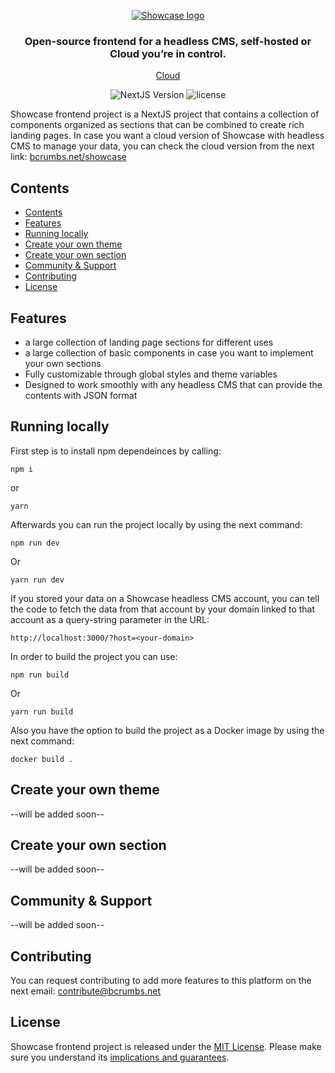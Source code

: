 <p align="center">
  <a href="https://bcrumbs.net/showcase">
    <img src="https://cdn.dconfig.com/globalresources/1132/Resources/logo/Showcase%20Horizontal.png" alt="Showcase logo" />
  </a>
</p>

<h3 align="center">Open-source frontend for a headless CMS, self-hosted or Cloud you’re in control.</h3>

<p align="center"><a href="https://bcrumbs.net/showcase">Cloud</a></p>


<p align="center">
  <img src="https://img.shields.io/badge/nextjs-v12-blue.svg" alt="NextJS Version" />
  <img src="https://img.shields.io/badge/license-MIT-blue.svg" alt="license" />
</p>

Showcase frontend project is a NextJS project that contains a collection of components organized as sections that can be combined to create rich landing pages.
In case you want a cloud version of Showcase with headless CMS to manage your data, you can check the cloud version from the next link:
[bcrumbs.net/showcase](https://bcrumbs.net/showcase) 

## Contents

- [Contents](#contents)
- [Features](#features)
- [Running locally](#running-locally)
- [Create your own theme](#create-your-own-theme)
- [Create your own section](#create-your-own-section)
- [Community \& Support](#community--support)
- [Contributing](#contributing)
- [License](#license)

## Features
- a large collection of landing page sections for different uses
- a large collection of basic components in case you want to implement your own sections
- Fully customizable through global styles and theme variables
- Designed to work smoothly with any headless CMS that can provide the contents with JSON format

## Running locally
First step is to install npm dependeinces by calling:
```console
npm i
```
or
```console
yarn
```
Afterwards you can run the project locally by using the next command:
```console
npm run dev
```
Or
```console
yarn run dev
```

If you stored your data on a Showcase headless CMS account, you can tell the code to fetch the data from that account by your domain linked to that account as a query-string parameter in the URL:
```
http://localhost:3000/?host=<your-domain>
```

In order to build the project you can use:
```console
npm run build
```
Or
```console
yarn run build
```

Also you have the option to build the project as a Docker image by using the next command:
```console
docker build .
```

## Create your own theme
--will be added soon--

## Create your own section
--will be added soon--

## Community & Support
--will be added soon--

## Contributing
You can request contributing to add more features to this platform on the next email: contribute@bcrumbs.net

## License
Showcase frontend project is released under the [MIT License](LICENSE).
Please make sure you understand its [implications and guarantees](https://writing.kemitchell.com/2016/09/21/MIT-License-Line-by-Line.html).